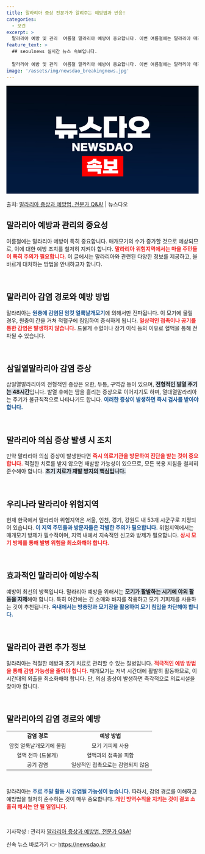 ```yaml
---
title: 말라리아 증상 전문가가 알려주는 예방법과 반응!
categories:
  - 보건
excerpt: >
  말라리아 예방 및 관리  여름철 말라리아 예방이 중요합니다. 이번 여름철에는 말라리아 매개모기가 지속적으로 …
feature_text: >
  ## seoulnews 실시간 뉴스 속보입니다.

  말라리아 예방 및 관리  여름철 말라리아 예방이 중요합니다. 이번 여름철에는 말라리아 매개모기가 지속적으로 …
image: '/assets/img/newsdao_breakingnews.jpg'
---
```


![뉴스다오 속보](/assets/img/newsdao_breakingnews.jpg)

<p>출처: <a href="https://newsdao.kr/5051" rel="dofollow">말라리아 증상과 예방법, 전문가 Q&A!</a> | 뉴스다오</p>

<h2 data-ke-size="size26">말라리아 예방과 관리의 중요성</h2>

<p data-ke-size="size16">여름철에는 말라리아 예방이 특히 중요합니다. 매개모기의 수가 증가할 것으로 예상되므로, 이에 대한 예방 조치를 철저히 지켜야 합니다. <b><span style="color: #ee2323;">말라리아 위험지역에서는 마을 주민들이 특히 주의가 필요합니다.</span></b> 이 글에서는 말라리아와 관련된 다양한 정보를 제공하고, 올바르게 대처하는 방법을 안내하고자 합니다.</p>

<p data-ke-size="size16">&nbsp;</p>

<h2 data-ke-size="size26">말라리아 감염 경로와 예방 방법</h2>

<p data-ke-size="size16">말라리아는 <b><span style="color: #1a5490;">원충에 감염된 암컷 얼룩날개모기</span></b>에 의해서만 전파됩니다. 이 모기에 물릴 경우, 원충이 간을 거쳐 적혈구에 침입하여 증식하게 됩니다. <b><span style="color: #ee2323;">일상적인 접촉이나 공기를 통한 감염은 발생하지 않습니다.</span></b> 드물게 수혈이나 장기 이식 등의 이유로 혈액을 통해 전파될 수 있습니다.</p>

<p data-ke-size="size16">&nbsp;</p>

<h2 data-ke-size="size26">삼일열말라리아 감염 증상</h2>

<p data-ke-size="size16">삼일열말라리아의 전형적인 증상은 오한, 두통, 구역감 등이 있으며, <b><span style="background-color: #21538527;">전형적인 발열 주기는 48시간</span></b>입니다. 발열 후에는 땀을 흘리는 증상으로 이어지기도 하며, 열대열말라리아는 주기가 불규칙적으로 나타나기도 합니다. <b><span style="color: #1a5490;">이러한 증상이 발생하면 즉시 검사를 받아야 합니다.</span></b></p>

<p data-ke-size="size16">&nbsp;</p>

<h2 data-ke-size="size26">말라리아 의심 증상 발생 시 조치</h2>

<p data-ke-size="size16">만약 말라리아 의심 증상이 발생한다면 <b><span style="color: #ee2323;">즉시 의료기관을 방문하여 진단을 받는 것이 중요합니다.</span></b> 적절한 치료를 받지 않으면 재발할 가능성이 있으므로, 모든 복용 지침을 철저히 준수해야 합니다. <b><span style="background-color: #21538527;">초기 치료가 재발 방지의 핵심입니다.</span></b></p>

<p data-ke-size="size16">&nbsp;</p>

<h2 data-ke-size="size26">우리나라 말라리아 위험지역</h2>

<p data-ke-size="size16">현재 한국에서 말라리아 위험지역은 서울, 인천, 경기, 강원도 내 53개 시군구로 지정되어 있습니다. <b><span style="color: #1a5490;">이 지역 주민들과 방문자들은 각별한 주의가 필요합니다.</span></b> 위험지역에서는 매개모기 방제가 필수적이며, 지역 내에서 지속적인 신고와 방제가 필요합니다. <b><span style="color: #ee2323;">상시 모기 방제를 통해 발병 위험을 최소화해야 합니다.</span></b></p>

<p data-ke-size="size16">&nbsp;</p>

<h2 data-ke-size="size26">효과적인 말라리아 예방수칙</h2>

<p data-ke-size="size16">예방이 최선의 방책입니다. 말라리아 예방을 위해서는 <b><span style="background-color: #21538527;">모기가 활발하는 시기에 야외 활동을 자제</span></b>해야 합니다. 특히 야간에는 긴 소매와 바지를 착용하고 모기 기피제를 사용하는 것이 추천됩니다. <b><span style="color: #1a5490;">옥내에서는 방충망과 모기장을 활용하여 모기 침입을 차단해야 합니다.</span></b></p>

<p data-ke-size="size16">&nbsp;</p>

<h2 data-ke-size="size26">말라리아 관련 추가 정보</h2>

<p data-ke-size="size16">말라리아는 적절한 예방과 초기 치료로 관리할 수 있는 질병입니다. <b><span style="color: #ee2323;">적극적인 예방 방법을 통해 감염 가능성을 줄여야 합니다.</span></b> 매개모기는 저녁 시간대에 활발히 활동하므로, 이 시간대의 외출을 최소화해야 합니다. 단, 의심 증상이 발생하면 즉각적으로 의료시설을 찾아야 합니다.</p>

<p data-ke-size="size16">&nbsp;</p>

<h2 data-ke-size="size26">말라리아의 감염 경로와 예방</h2>

<table>
  <tr>
    <td style="text-align: center; height: 17px;"><b>감염 경로</b></td>
    <td style="text-align: center; height: 17px;"><b>예방 방법</b></td>
  </tr>
  <tr>
    <td style="text-align: center; height: 17px;">암컷 얼룩날개모기에 물림</td>
    <td style="text-align: center; height: 17px;">모기 기피제 사용</td>
  </tr>
  <tr>
    <td style="text-align: center; height: 17px;">혈액 전파 (드물게)</td>
    <td style="text-align: center; height: 17px;">혈액과의 접촉을 피함</td>
  </tr>
  <tr>
    <td style="text-align: center; height: 17px;">공기 감염</td>
    <td style="text-align: center; height: 17px;">일상적인 접촉으로는 감염되지 않음</td>
  </tr>
</table>

<p data-ke-size="size16">&nbsp;</p>

<p data-ke-size="size16">말라리아는 <b><span style="color: #1a5490;">주로 주말 활동 시 감염될 가능성이 높습니다.</span></b> 따라서, 감염 경로를 이해하고 예방법을 철저히 준수하는 것이 매우 중요합니다. <b><span style="color: #ee2323;">개인 방역수칙을 지키는 것이 결코 소홀히 해서는 안 될 일입니다.</span></b></p>

<p data-ke-size="size16">&nbsp;</p>

<p data-ke-size="size16">기사작성 : 관리자 <a href="https://newsdao.kr/5051">말라리아 증상과 예방법, 전문가 Q&A!</a></p> 

신속 뉴스 바로가기 👉 <a href="https://newsdao.kr" rel="dofollow">https://newsdao.kr</a>



